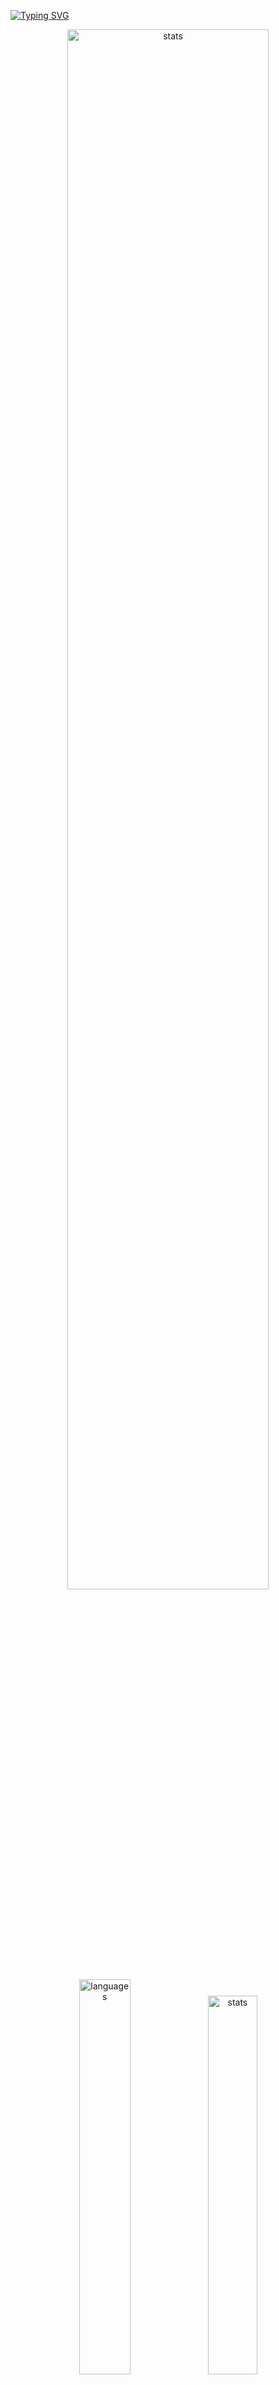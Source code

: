 <a href="https://git.io/typing-svg"><img src="https://readme-typing-svg.demolab.com?font=Fira+Code&size=50&duration=3000&color=9745F5&center=true&multiline=true&repeat=false&random=false&width=1000&height=150&lines=Hi!+I'm+Vanya;Python+Fullstack+Developer" alt="Typing SVG" /></a>
<div align="center">
  <img src="http://github-readme-streak-stats.herokuapp.com?user=schr1k&theme=midnight-purple&hide_border=true&border_radius=0&date_format=j%20M%5B%20Y%5D&card_width=500&dates=9745F5&background=020202&border=9745F5&stroke=9745F5&ring=9745F5&fire=9745F5&currStreakNum=9745F5&sideNums=9745F5&currStreakLabel=9745F5&sideLabels=9745F5&excludeDaysLabel=9745F5" alt="stats" width=80%/>
</div>
<div align="center">
  <img src="https://github-readme-stats.vercel.app/api/top-langs/?username=schr1k&hide_border=true&bg_color=020202&text_color=9745F5&title_color=9745F5&layout=compact" alt="languages" width=40.25%>
  <img src="https://github-readme-stats.vercel.app/api?username=schr1k&show_icons=true&hide_border=true&bg_color=020202&text_color=9745F5&title_color=9745F5&icon_color=9745F5&hide_rank=true&hide=contribs,issues" alt="stats" width=39.4%/>
</div>
<div align="center">
  <h1>Skills:</h1>
  <img src="https://skillicons.dev/icons?i=py,postgres,html,css,js,ts,react,next,git,linux" alt="skills" width=80%>
</div>

<!--START_SECTION:waka-->
**🐱 My GitHub Data** 

> 📦 83.7 kB Used in GitHub's Storage 
 > 
> 🏆 779 Contributions in the Year 2023
 > 
> 💼 Opted to Hire
 > 
> 📜 9 Public Repositories 
 > 
> 🔑 15 Private Repositories 
 > 
📊 **This Week I Spent My Time On** 

```text
🕑︎ Time Zone: Europe/Moscow

💬 Programming Languages: 
Python                   21 hrs 5 mins       █████████████████░░░░░░░░   67.39 % 
Markdown                 2 hrs 39 mins       ██░░░░░░░░░░░░░░░░░░░░░░░   08.48 % 
Log                      1 hr 51 mins        █░░░░░░░░░░░░░░░░░░░░░░░░   05.92 % 
HTML                     1 hr 14 mins        █░░░░░░░░░░░░░░░░░░░░░░░░   03.97 % 
Other                    1 hr 11 mins        █░░░░░░░░░░░░░░░░░░░░░░░░   03.82 % 

🔥 Editors: 
PyCharm                  24 hrs 20 mins      ███████████████████░░░░░░   77.78 % 
Obsidian                 3 hrs 30 mins       ███░░░░░░░░░░░░░░░░░░░░░░   11.22 % 
WebStorm                 2 hrs 12 mins       ██░░░░░░░░░░░░░░░░░░░░░░░   07.04 % 
Vim                      1 hr 5 mins         █░░░░░░░░░░░░░░░░░░░░░░░░   03.48 % 
DataGrip                 9 mins              ░░░░░░░░░░░░░░░░░░░░░░░░░   00.49 % 

💻 Operating System: 
Windows                  30 hrs 12 mins      ████████████████████████░   96.52 % 
Linux                    1 hr 5 mins         █░░░░░░░░░░░░░░░░░░░░░░░░   03.48 % 
```

**I Mostly Code in Python** 

```text
Python                   20 repos            █████████████████░░░░░░░░   68.97 % 
HTML                     3 repos             ███░░░░░░░░░░░░░░░░░░░░░░   10.34 % 
TypeScript               3 repos             ███░░░░░░░░░░░░░░░░░░░░░░   10.34 % 
JavaScript               2 repos             ██░░░░░░░░░░░░░░░░░░░░░░░   06.90 % 
Lasso                    1 repo              █░░░░░░░░░░░░░░░░░░░░░░░░   03.45 % 
```




 Last Updated on 20/11/2023 09:44:01 UTC
<!--END_SECTION:waka-->
